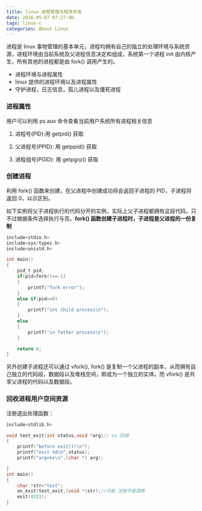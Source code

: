 ```yaml
---
title: linux 进程管理与程序开发
date: 2016-05-07 07:27:46
tags: linux-c
categories: About Linux
---
```


进程是 linux 事物管理的基本单元，进程均拥有自己的独立的处理环境与系统资源，进程环境由当前系统及父进程信息决定和组成，系统第一个进程 init 由内核产生，所有其他的进程都是由 fork() 调用产生的。

* 进程环境与进程属性
* linux 提供的进程环境以及进程属性
* 守护进程，日志信息，孤儿进程以及僵死进程

<!-- more -->


### 进程属性

用户可以利用 ps aux 命令查看当前用户系统所有进程相关信息

1. 进程号(PID):用 getpid() 获取

2. 父进程号(PPID): 用 getppid() 获取

3. 进程组号(PGID): 用 getpgrp() 获取

### 创建进程

利用 fork() 函数来创建，在父进程中创建成功将会返回子进程的 PID，子进程将返回 0，以示区别。

如下实例将父子进程执行的代码分开的实例，实际上父子进程都拥有这段代码，只不过根据条件选择执行与否。**fork() 函数创建子进程时，子进程是父进程的一份复制**

``` c
include<stdio.h>
include<sys/types.h>
include<unistd.h>

int main()
{
	pid_t pid;
	if(pid=fork()==-1)
	{
		printf("fork error");
	}
	else if(pid==0)
	{
		printf("int child process\n");
	}
	else
	{
		printf("in father process\n");
	}

	return 0;
}
```

另外创建子进程还可以通过 vfork(), fork() 是复制一个父进程的副本，从而拥有自己独立的代码段，数据段以及堆栈空间，即成为一个独立的实体。而 vfork() 是共享父进程的代码以及数据段。

### 回收进程用户空间资源

注册退出处理函数：

``` c
include<stdlib.h>

void test_exit(int status,void *arg)// os 回调
{
	printf("before exit()!\n");
	printf("exit %d\n",status);
	printf("arg=%s\n",(char *) arg);

}
int main()
{
	char *str="test";
	on_exit(test_exit,(void *)str);//只是 注册不是调用
	exit(4321);
}
```